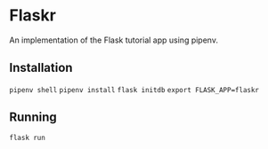 # Flaskr

An implementation of the Flask tutorial app using pipenv.

## Installation
`pipenv shell`
`pipenv install`
`flask initdb`
`export FLASK_APP=flaskr`

## Running
`flask run`
